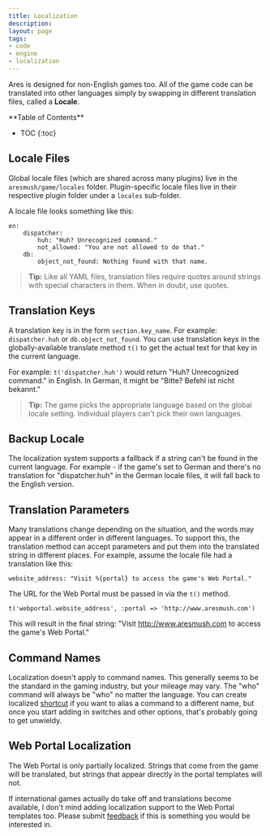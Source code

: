 ```yaml
---
title: Localization
description:
layout: page
tags: 
- code
- engine
- localization
---
```


Ares is designed for non-English games too.  All of the game code can be translated into other languages simply by swapping in different translation files, called a **Locale**.

<div id="inline_toc" markdown="1">
**Table of Contents**

* TOC
{:toc}
</div>

## Locale Files

Global locale files (which are shared across many plugins) live in the `aresmush/game/locales` folder.   Plugin-specific locale files live in their respective plugin folder under a `locales` sub-folder.

A locale file looks something like this:

    en:
        dispatcher:
            huh: "Huh? Unrecognized command."
            not_allowed: "You are not allowed to do that."
        db:
            object_not_found: Nothing found with that name.

> <i class="fa fa-info-circle"></i> **Tip:** Like all YAML files, translation files require quotes around strings with special characters in them.  When in doubt, use quotes.

## Translation Keys

A translation key is in the form `section.key_name`.  For example:  `dispatcher.huh` or `db.object_not_found`.   You can use translation keys in the globally-available translate method `t()` to get the actual text for that key in the current language.

For example:  `t('dispatcher.huh')` would return "Huh?  Unrecognized command." in English.  In German, it might be "Bitte?  Befehl ist nicht bekannt."

> <i class="fa fa-info-circle"></i> **Tip:** The game picks the appropriate language based on the global locale setting.  Individual players can't pick their own languages.
 
## Backup Locale

The localization system supports a fallback if a string can't be found in the current language.  For example - if the game's set to German and there's no translation for "dispatcher.huh" in the German locale files, it will fall back to the English version.

## Translation Parameters

Many translations change depending on the situation, and the words may appear in a different order in different languages.  To support this, the translation method can accept parameters and put them into the translated string in different places.  For example, assume the locale file had a translation like this:

    website_address: "Visit %{portal} to access the game's Web Portal."

The URL for the Web Portal must be passed in via the `t()` method.

    t('webportal.website_address', :portal => 'http://www.aresmush.com')

This will result in the final string:  "Visit http://www.aresmush.com to access the game's Web Portal."

## Command Names

Localization doesn't apply to command names. This generally seems to be the standard in the gaming industry, but your mileage may vary. The "who" command will always be "who" no matter the language. You can create localized [shortcut](/tutorials/code/shortcuts.html) if you want to alias a command to a different name, but once you start adding in switches and other options, that's probably going to get unwieldy.

## Web Portal Localization

The Web Portal is only partially localized.  Strings that come from the game will be translated, but strings that appear directly in the portal templates will not.

If international games actually do take off and translations become available, I don't mind adding localization support to the Web Portal templates too.  Please submit [feedback](/feedback.html) if this is something you would be interested in.